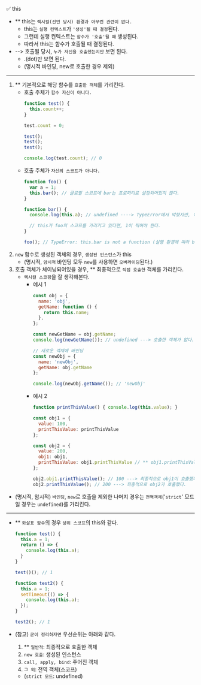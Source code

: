✅ this

* ** this는 `렉시컬(선언 당시) 환경과 아무런 관련이 없다.`
  * this는 `실행 컨텍스트`가 `'생성'될 때 결정`된다.
  * 그런데 실행 컨텍스트는 `함수가 '호출'될 때` 생성된다.
  * 따라서 this는 함수가 호출될 때 결정된다.
* --> 호출될 당시, `누가 자신을 호출했는지만` 보면 된다.
  * .(dot)만 보면 된다.
  * (명시적 바인딩, new로 호출한 경우 제외)

<hr />

1. ** 기본적으로 해당 함수를 `호출한 객체`를 가리킨다.
    * 호출 주체가 `함수 자신이 아니다.`
      ```js
      function test() {
        this.count++;
      }

      test.count = 0;

      test();
      test();
      test();

      console.log(test.count); // 0
      ```
    * 호출 주체가 `자신의 스코프가 아니다.`
      ```js
      function foo() {
        var a = 1;
        this.bar(); // 글로벌 스코프에 bar는 프로퍼티로 설정되어있지 않다.
      }

      function bar() {
        console.log(this.a); // undefined ----> TypeError에서 막혔지만, 애초에 여기서도 this는 글로벌 스코프를 가리킨다.

        // this가 foo의 스코프를 가리키고 있다면, 1이 찍혀야 한다.
      }

      foo(); // TypeError: this.bar is not a function (실행 환경에 따라 bar가 실행되기도 한다.)
      ```
2. `new` 함수로 생성된 객체의 경우, `생성된 인스턴스`가 this
    * (명시적, `암시적` 바인딩 모두 `new`를 사용하면 `오버라이딩`된다.)
3. 호출 객체가 체이닝되어있을 경우, ** 최종적으로 `직접 호출한` 객체를 가리킨다.
    * `렉시컬 스코핑`을 잘 생각해본다.
      * 예시 1
        ```js
        const obj = {
          name: 'obj',
          getName: function () {
            return this.name;
          },
        };

        const newGetName = obj.getName;
        console.log(newGetName()); // undefined ---> 호출한 객체가 없다.

        // 새로운 객체에 바인딩
        const newObj = {
          name: 'newObj',
          getName: obj.getName
        };

        console.log(newObj.getName()); // 'newObj'
        ```
      * 예시 2
        ```js
        function printThisValue() { console.log(this.value); }

        const obj1 = {
          value: 100,
          printThisValue: printThisValue
        };

        const obj2 = {
          value: 200,
          obj1: obj1,
          printThisValue: obj1.printThisValue // ** obj1.printThisValue라는 함수 내용을 할당한 것이지, obj1이 호출한 것은 아니다!!
        };

        obj2.obj1.printThisValue(); // 100 ---> 최종적으로 obj1이 호출했다.
        obj2.printThisValue(); // 200 ---> 최종적으로 obj2가 호출했다.
        ```
* (명시적, 암시적) `바인딩`, `new`로 호출을 제외한 나머지 경우는 `전역객체`('`strict`' 모드일 경우는 `undefined`)를 가리킨다.

<hr />

* ** `화살표 함수`의 경우 `상위 스코프`의 this와 같다.
  ```javascript
  function test() {
    this.a = 1;
    return () => {
      console.log(this.a);
    }
  }

  test()(); // 1

  function test2() {
    this.a = 1;
    setTimeout(() => {
      console.log(this.a);
    });
  }

  test2(); // 1
  ```

* (참고) `굳이 정리하자면` 우선순위는 아래와 같다.
  1. ** `일반적`: 최종적으로 호출한 객체
  2. `new 호출`: 생성된 인스턴스
  3. `call, apply, bind`: 주어진 객체
  4. `그 외`: 전역 객체(스코프)
    * (`strict 모드`: undefined)